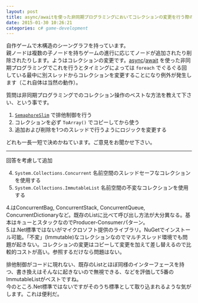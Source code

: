 ```yaml
---
layout: post
title: async/awaitを使った非同期プログラミングにおいてコレクションの変更を行う際のベストプラクティスは
date: 2015-01-30 10:26:21
categories: c# game-development
---
```

<p>自作ゲームで木構造のシーングラフを持っています。<br>
親ノードは複数の子ノードを持ちゲームの進行に応じてノードが追加されたり削除されたりします。ようはコレクションの変更です。<a href="https://msdn.microsoft.com/en-us/library/hh156513.aspx" rel="nofollow">async</a>/<a href="https://msdn.microsoft.com/en-us/library/hh156528.aspx" rel="nofollow">await</a> を使った非同期プログラミングでこれを行うとタイミングによっては <code>foreach</code> でぐるぐる回している最中に別スレッドからコレクションを変更することになり例外が発生します（これ自体は当然の動作）。</p>

<p>質問は非同期プログラミングでのコレクション操作のベストな方法を教えて下さい、という事です。</p>

<ol>
<li><a href="https://msdn.microsoft.com/en-us/library/system.threading.semaphoreslim%28v=vs.110%29.aspx" rel="nofollow"><code>SemaphoreSlim</code></a> で排他制御を行う</li>
<li>コレクションを必ず <code>ToArray()</code> でコピーしてから使う</li>
<li>追加および削除を1つのスレッドで行うようにロジックを変更する</li>
</ol>

<p>どれも一長一短で決めかねています。ご意見をお聞かせ下さい。</p>

<hr>

<p>回答を考慮して追加</p>

<ol start="4">
<li><code>System.Collections.Concurrent</code> 名前空間のスレッドセーフなコレクションを使用する</li>
<li><code>System.Collections.ImmutableList</code> 名前空間の不変なコレクションを使用する</li>
</ol>

<p>4.はConcurrentBag, ConcurrentStack, ConcurrentQueue, ConcurrentDictionaryなど。既存のListに比べて呼び出し方法が大分異なる。基本はキューとスタックなのでProducer-Consumerパターン。<br>
5.は.Net標準ではないがマイクロソフト提供のライブラリ。NuGetでインストール可能。「不変」(Immutable)なコレクションなのでマルチスレッド環境でも問題が起きない。コレクションの変更はコピーして変更を加えて差し替えるので比較的コストが高い。参照するだけなら問題はない。</p>

<p>排他制御がコードに現れない、既存のListとほぼ同様のインターフェースを持つ、書き換えはそんなに起きないので無視できる、などを評価して5番のImmutableListがベストですね。<br>
今のところ.Net標準ではないですがそのうち標準として取り込まれるような気がします。これは便利だ。</p>
